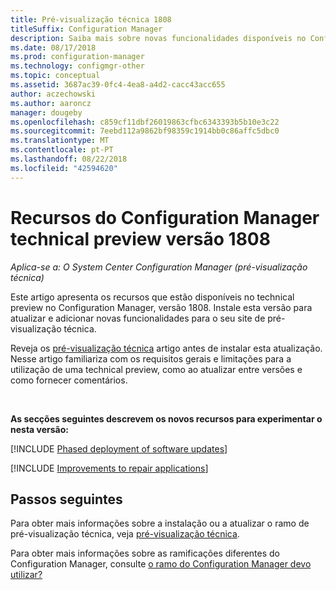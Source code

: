 ```yaml
---
title: Pré-visualização técnica 1808
titleSuffix: Configuration Manager
description: Saiba mais sobre novas funcionalidades disponíveis no Configuration Manager versão de ramificação de pré-visualização técnica 1808.
ms.date: 08/17/2018
ms.prod: configuration-manager
ms.technology: configmgr-other
ms.topic: conceptual
ms.assetid: 3687ac39-0fc4-4ea8-a4d2-cacc43acc655
author: aczechowski
ms.author: aaroncz
manager: dougeby
ms.openlocfilehash: c859cf11dbf26019863cfbc6343393b5b10e3c22
ms.sourcegitcommit: 7eebd112a9862bf98359c1914bb0c86affc5dbc0
ms.translationtype: MT
ms.contentlocale: pt-PT
ms.lasthandoff: 08/22/2018
ms.locfileid: "42594620"
---
```

# <a name="capabilities-in-configuration-manager-technical-preview-version-1808"></a>Recursos do Configuration Manager technical preview versão 1808 

*Aplica-se a: O System Center Configuration Manager (pré-visualização técnica)*

Este artigo apresenta os recursos que estão disponíveis no technical preview no Configuration Manager, versão 1808. Instale esta versão para atualizar e adicionar novas funcionalidades para o seu site de pré-visualização técnica. 

Reveja os [pré-visualização técnica](/sccm/core/get-started/technical-preview) artigo antes de instalar esta atualização. Nesse artigo familiariza com os requisitos gerais e limitações para a utilização de uma technical preview, como ao atualizar entre versões e como fornecer comentários.     


<!--  Known Issues Template
## Known issues 

[!INCLUDE [known issue title](includes/known-issue-bugid.md)]

-->



</br>

**As secções seguintes descrevem os novos recursos para experimentar o nesta versão:**  


[!INCLUDE [Phased deployment of software updates](includes/1358146.md)]


[!INCLUDE [Improvements to repair applications](includes/1357866.md)]



## <a name="next-steps"></a>Passos seguintes

Para obter mais informações sobre a instalação ou a atualizar o ramo de pré-visualização técnica, veja [pré-visualização técnica](/sccm/core/get-started/technical-preview).    

Para obter mais informações sobre as ramificações diferentes do Configuration Manager, consulte [o ramo do Configuration Manager devo utilizar?](/sccm/core/understand/which-branch-should-i-use)